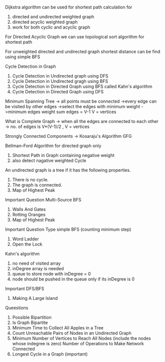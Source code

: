 Dijkstra algorithm can be used for shortest path calculation for
1) directed and undirected weighted graph
2) directed acyclic weighted graph
3) work for both cyclic and acyclic graph

For Directed Acyclic Graph we can use topological sort algorithm for shortest path

For unweighted directed and undirected graph shortest distance can be find using simple BFS

Cycle Detection in Graph
1) Cycle Detection in Undirected graph using DFS
2) Cycle Detection in Undirected gragh using BFS
3) Cycle Detection in Directed Graph using BFS called Kahn's algorithm
4) Cycle Detection in Directed Graph using DFS

Minimum Spanning Tree
-> all points must be connected
->every edge can be visited by other edges
->select the edges with minimum weight
->minimum edges weight sum
edges = V-1
V = vertices 


What is Complete Graph
-> when all the edges are connected to each other
-> no. of edges is V*(V-1)/2 , V = vertices

Strongly Connected Components ->  Kosaraju's Algorithm GFG

Bellman–Ford Algorithm
for directed graph only
1) Shortest Path in Graph containing negative weight
2) also detect nagative weighted Cycle

An undirected graph is a tree if it has the following properties. 
1) There is no cycle. 
2) The graph is connected.
3) Map of Highest Peak

Important Question
Multi-Source BFS
1) Walls And Gates
2) Rotting Oranges
4) Map of Highest Peak

Important Question Type simple BFS (counting minimum step)
1) Word Ladder
2) Open the Lock

Kahn's algorithm 
1) no need of visited array
2) inDegree array is needed
3) queue to store node with inDegree = 0
4) node should be pushed in the queue only if its inDegree is 0

Important DFS/BFS
1) Making A Large Island


Queestions
1) Possible Bipartition
2) Is Graph Bipartite
3) Minimum Time to Collect All Apples in a Tree
4) Count Unreachable Pairs of Nodes in an Undirected Graph
5) Minimum Number of Vertices to Reach All Nodes  (include the nodes whose indegree is zero)
   Number of Operations to Make Network Connected
6) Longest Cycle in a Graph (important)